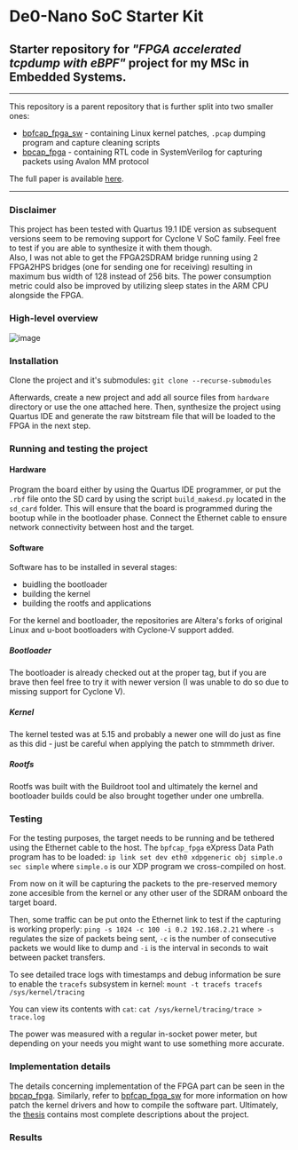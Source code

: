 # De0-Nano SoC Starter Kit
## Starter repository for *"FPGA accelerated tcpdump with eBPF"* project for my MSc in Embedded Systems.
---

This repository is a parent repository that is further split into two smaller ones:
* [bpfcap_fpga_sw](https://github.com/JDuchniewicz/fpga-tcpdump-sw) - containing Linux kernel patches, `.pcap` dumping program and capture cleaning scripts
* [bpcap_fpga](https://github.com/JDuchniewicz/fpga-tcpdump) - containing RTL code in SystemVerilog for capturing packets using Avalon MM protocol

The full paper is available [here](https://jduchniewicz.com/FPGA-capture.pdf).

---

### Disclaimer
This project has been tested with Quartus 19.1 IDE version as subsequent versions seem to be removing support for Cyclone V SoC family. Feel free to test if you are able to synthesize it with them though.\
Also, I was not able to get the FPGA2SDRAM bridge running using 2 FPGA2HPS bridges (one for sending one for receiving) resulting in maximum bus width of 128 instead of 256 bits.
The power consumption metric could also be improved by utilizing sleep states in the ARM CPU alongside the FPGA.

### High-level overview
![image](https://user-images.githubusercontent.com/18423461/217034450-c6b00d01-3826-4766-871a-3cad11b24b1f.png)


### Installation
Clone the project and it's submodules:
`git clone --recurse-submodules` 

Afterwards, create a new project and add all source files from `hardware` directory or use the one attached here. Then, synthesize the project using Quartus IDE and generate the raw bitstream file that will be loaded to the FPGA in the next step.

### Running and testing the project
#### Hardware
Program the board either by using the Quartus IDE programmer, or put the `.rbf` file onto the SD card by using the script `build_makesd.py` located in the `sd_card` folder. This will ensure that the board is programmed during the bootup while in the bootloader phase. Connect the Ethernet cable to ensure network connectivity between host and the target.

#### Software
Software has to be installed in several stages:
* buidling the bootloader
* building the kernel
* building the rootfs and applications

For the kernel and bootloader, the repositories are Altera's forks of original Linux and u-boot bootloaders with Cyclone-V support added.

##### Bootloader
The bootloader is already checked out at the proper tag, but if you are brave then feel free to try it with newer version (I was unable to do so due to missing support for Cyclone V).


##### Kernel
The kernel tested was at 5.15 and probably a newer one will do just as fine as this did - just be careful when applying the patch to stmmmeth driver.

##### Rootfs
Rootfs was built with the Buildroot tool and ultimately the kernel and bootloader builds could be also brought together under one umbrella.



### Testing
For the testing purposes, the target needs to be running and be tethered using the Ethernet cable to the host. The `bpfcap_fpga` eXpress Data Path program has to be loaded:
`ip link set dev eth0 xdpgeneric obj simple.o sec simple` where `simple.o` is our XDP program we cross-compiled on host.

From now on it will be capturing the packets to the pre-reserved memory zone accesible from the kernel or any other user of the SDRAM onboard the target board.

Then, some traffic can be put onto the Ethernet link to test if the capturing is working properly:
`ping -s 1024 -c 100 -i 0.2 192.168.2.21` where `-s` regulates the size of packets being sent, `-c` is the number of consecutive packets we would like to dump and `-i` is the interval in seconds to wait between packet transfers. 

To see detailed trace logs with timestamps and debug information be sure to enable the `tracefs` subsystem in kernel:
`mount -t tracefs tracefs /sys/kernel/tracing`

You can view its contents with `cat`:
`cat /sys/kernel/tracing/trace > trace.log`

The power was measured with a regular in-socket power meter, but depending on your needs you might want to use something more accurate.

### Implementation details
The details concerning implementation of the FPGA part can be seen in the [bpcap_fpga](https://github.com/JDuchniewicz/fpga-tcpdump). Similarly, refer to [bpfcap_fpga_sw](https://github.com/JDuchniewicz/fpga-tcpdump-sw) for more information on how patch the kernel drivers and how to compile the software part. Ultimately, the [thesis](https://jduchniewicz.com/FPGA-capture.pdf) contains most complete descriptions about the project.

### Results

